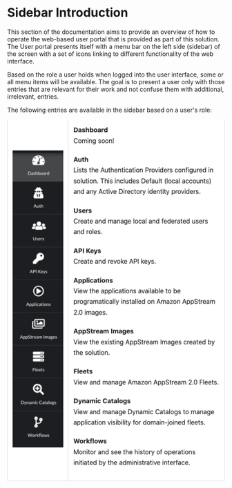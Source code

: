# Sidebar Introduction

This section of the documentation aims to provide an overview of how to operate the web-based user portal that is provided as part of this solution. The User portal presents itself with a menu bar on the left side (sidebar) of the screen with a set of icons linking to different functionality of the web interface.

Based on the role a user holds when logged into the user interface, some or all menu items will be available. The goal is to present a user only with those entries that are relevant for their work and not confuse them with additional, irrelevant, entries.

The following entries are available in the sidebar based on a user's role:

![Sidebar Info](/SidebarInfo.png)
